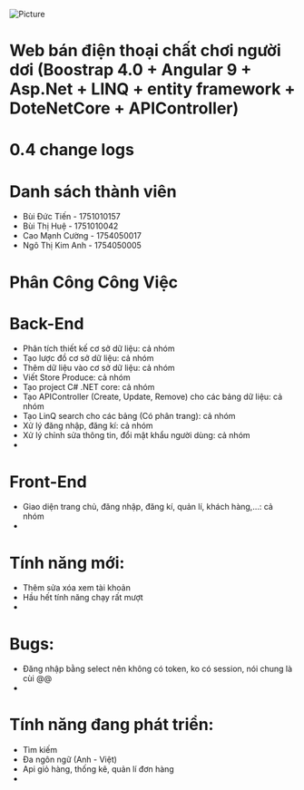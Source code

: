 ![Picture](https://www.apple.com/newsroom/images/r8-landing-page-tiles/Seoul-Apple-Garosugil_LP_hero.jpg.og.jpg)
# Web bán điện thoại chất chơi người dơi (Boostrap 4.0 + Angular 9 + Asp.Net + LINQ + entity framework + DoteNetCore + APIController)

# 0.4 change logs
# Danh sách thành viên
* Bùi Đức Tiến - 1751010157
* Bùi Thị Huệ - 1751010042
* Cao Mạnh Cường - 1754050017
* Ngô Thị Kim Anh - 1754050005
# Phân Công Công Việc
# Back-End
* Phân tích thiết kế cơ sở dữ liệu: cả nhóm
* Tạo lược đồ cơ sở dữ liệu: cả nhóm
* Thêm dữ liệu vào cơ sở dữ liệu: cả nhóm
* Viết Store Produce: cả nhóm
* Tạo project C# .NET core: cả nhóm
* Tạo APIController (Create, Update, Remove) cho các bảng dữ liệu: cả nhóm
* Tạo LinQ search cho các bảng (Có phân trang): cả nhóm
* Xử lý đăng nhập, đăng kí: cả nhóm
* Xử lý chỉnh sửa thông tin, đổi mật khẩu người dùng: cả nhóm
*
# Front-End
* Giao diện trang chủ, đăng nhập, đăng kí, quản lí, khách hàng,...: cả nhóm
* 

# Tính năng mới:
* Thêm sửa xóa xem tài khoản
* Hầu hết tính năng chạy rất mượt 
*
# Bugs:
* Đăng nhập bằng select nên không có token, ko có session, nói chung là cùi @@
* 
# Tính năng đang phát triển:
* Tìm kiếm
* Đa ngôn ngữ (Anh - Việt)
* Api giỏ hàng, thống kê, quản lí đơn hàng
* 
     

